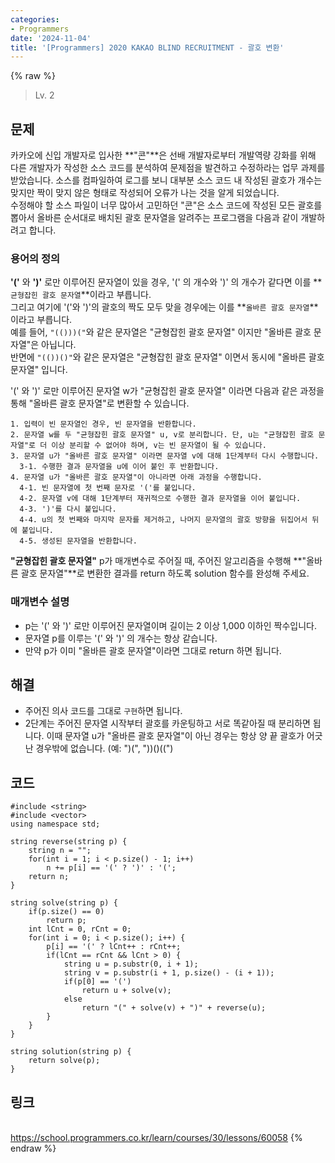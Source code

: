 ```yaml
---
categories:
- Programmers
date: '2024-11-04'
title: '[Programmers] 2020 KAKAO BLIND RECRUITMENT - 괄호 변환'
---
```


{% raw %}
> Lv. 2<br>

## 문제
카카오에 신입 개발자로 입사한  **"콘"**은 선배 개발자로부터 개발역량 강화를 위해 다른 개발자가 작성한 소스 코드를 분석하여 문제점을 발견하고 수정하라는 업무 과제를 받았습니다. 소스를 컴파일하여 로그를 보니 대부분 소스 코드 내 작성된 괄호가 개수는 맞지만 짝이 맞지 않은 형태로 작성되어 오류가 나는 것을 알게 되었습니다.  
수정해야 할 소스 파일이 너무 많아서 고민하던 "콘"은 소스 코드에 작성된 모든 괄호를 뽑아서 올바른 순서대로 배치된 괄호 문자열을 알려주는 프로그램을 다음과 같이 개발하려고 합니다.

### 용어의 정의
**'('**  와  **')'**  로만 이루어진 문자열이 있을 경우, '(' 의 개수와 ')' 의 개수가 같다면 이를  **`균형잡힌 괄호 문자열`**이라고 부릅니다.  
그리고 여기에 '('와 ')'의 괄호의 짝도 모두 맞을 경우에는 이를  **`올바른 괄호 문자열`**이라고 부릅니다.  
예를 들어,  `"(()))("`와 같은 문자열은 "균형잡힌 괄호 문자열" 이지만 "올바른 괄호 문자열"은 아닙니다.  
반면에  `"(())()"`와 같은 문자열은 "균형잡힌 괄호 문자열" 이면서 동시에 "올바른 괄호 문자열" 입니다.

'(' 와 ')' 로만 이루어진 문자열 w가 "균형잡힌 괄호 문자열" 이라면 다음과 같은 과정을 통해 "올바른 괄호 문자열"로 변환할 수 있습니다.

```
1. 입력이 빈 문자열인 경우, 빈 문자열을 반환합니다. 
2. 문자열 w를 두 "균형잡힌 괄호 문자열" u, v로 분리합니다. 단, u는 "균형잡힌 괄호 문자열"로 더 이상 분리할 수 없어야 하며, v는 빈 문자열이 될 수 있습니다. 
3. 문자열 u가 "올바른 괄호 문자열" 이라면 문자열 v에 대해 1단계부터 다시 수행합니다. 
  3-1. 수행한 결과 문자열을 u에 이어 붙인 후 반환합니다. 
4. 문자열 u가 "올바른 괄호 문자열"이 아니라면 아래 과정을 수행합니다. 
  4-1. 빈 문자열에 첫 번째 문자로 '('를 붙입니다. 
  4-2. 문자열 v에 대해 1단계부터 재귀적으로 수행한 결과 문자열을 이어 붙입니다. 
  4-3. ')'를 다시 붙입니다. 
  4-4. u의 첫 번째와 마지막 문자를 제거하고, 나머지 문자열의 괄호 방향을 뒤집어서 뒤에 붙입니다. 
  4-5. 생성된 문자열을 반환합니다.
```

**"균형잡힌 괄호 문자열"**  p가 매개변수로 주어질 때, 주어진 알고리즘을 수행해  **"올바른 괄호 문자열"**로 변환한 결과를 return 하도록 solution 함수를 완성해 주세요.

### 매개변수 설명
-   p는 '(' 와 ')' 로만 이루어진 문자열이며 길이는 2 이상 1,000 이하인 짝수입니다.
-   문자열 p를 이루는 '(' 와 ')' 의 개수는 항상 같습니다.
-   만약 p가 이미 "올바른 괄호 문자열"이라면 그대로 return 하면 됩니다.

## 해결
- 주어진 의사 코드를 그대로 `구현`하면 됩니다.
- 2단계는 주어진 문자열 시작부터 괄호를 카운팅하고 서로 똑같아질 때 분리하면 됩니다. 이때 문자열 u가 "올바른 괄호 문자열"이 아닌 경우는 항상 양 끝 괄호가 어긋난 경우밖에 없습니다. (예: ")(", "))()((")

## 코드
```
#include <string>
#include <vector>
using namespace std;

string reverse(string p) {
    string n = "";
    for(int i = 1; i < p.size() - 1; i++)
        n += p[i] == '(' ? ')' : '(';
    return n;
}

string solve(string p) {
    if(p.size() == 0)
        return p;
    int lCnt = 0, rCnt = 0;
    for(int i = 0; i < p.size(); i++) {
        p[i] == '(' ? lCnt++ : rCnt++;    
        if(lCnt == rCnt && lCnt > 0) {
            string u = p.substr(0, i + 1);
            string v = p.substr(i + 1, p.size() - (i + 1));
            if(p[0] == '(')
                return u + solve(v);
            else
                return "(" + solve(v) + ")" + reverse(u);
        }
    }
}

string solution(string p) {
    return solve(p);
}
```

## 링크
<br>https://school.programmers.co.kr/learn/courses/30/lessons/60058
{% endraw %}